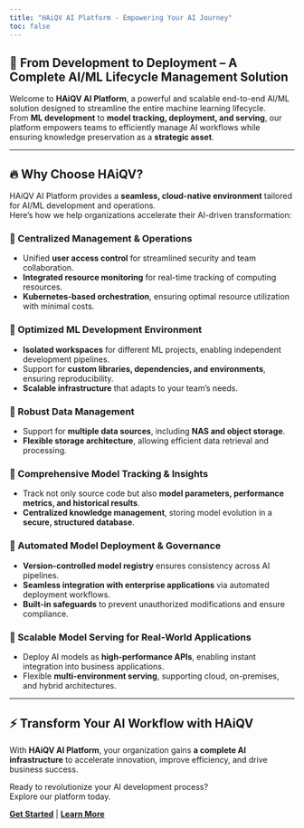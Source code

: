 ```yaml
---
title: "HAiQV AI Platform - Empowering Your AI Journey"
toc: false
---
```


## 🚀 From Development to Deployment – A Complete AI/ML Lifecycle Management Solution

Welcome to **HAiQV AI Platform**, a powerful and scalable end-to-end AI/ML solution designed to streamline the entire machine learning lifecycle.  
From **ML development** to **model tracking, deployment, and serving**, our platform empowers teams to efficiently manage AI workflows while ensuring knowledge preservation as a **strategic asset**.

---

## 🔥 Why Choose HAiQV?

HAiQV AI Platform provides a **seamless, cloud-native environment** tailored for AI/ML development and operations.  
Here’s how we help organizations accelerate their AI-driven transformation:

### 🔹 Centralized Management & Operations

- Unified **user access control** for streamlined security and team collaboration.
- **Integrated resource monitoring** for real-time tracking of computing resources.
- **Kubernetes-based orchestration**, ensuring optimal resource utilization with minimal costs.

### 🔹 Optimized ML Development Environment

- **Isolated workspaces** for different ML projects, enabling independent development pipelines.
- Support for **custom libraries, dependencies, and environments**, ensuring reproducibility.
- **Scalable infrastructure** that adapts to your team’s needs.

### 🔹 Robust Data Management

- Support for **multiple data sources**, including **NAS and object storage**.
- **Flexible storage architecture**, allowing efficient data retrieval and processing.

### 🔹 Comprehensive Model Tracking & Insights

- Track not only source code but also **model parameters, performance metrics, and historical results**.
- **Centralized knowledge management**, storing model evolution in a **secure, structured database**.

### 🔹 Automated Model Deployment & Governance

- **Version-controlled model registry** ensures consistency across AI pipelines.
- **Seamless integration with enterprise applications** via automated deployment workflows.
- **Built-in safeguards** to prevent unauthorized modifications and ensure compliance.

### 🔹 Scalable Model Serving for Real-World Applications

- Deploy AI models as **high-performance APIs**, enabling instant integration into business applications.
- Flexible **multi-environment serving**, supporting cloud, on-premises, and hybrid architectures.

---

## ⚡ Transform Your AI Workflow with HAiQV

With **HAiQV AI Platform**, your organization gains **a complete AI infrastructure** to accelerate innovation, improve efficiency, and drive business success.

Ready to revolutionize your AI development process?  
Explore our platform today.

[**Get Started**](/docs) | [**Learn More**](/about)
